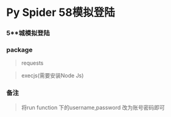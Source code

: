 # Py Spider 58模拟登陆

### 5**城模拟登陆




### package

> requests

> execjs(需要安装Node Js)


### 备注
> 将run function 下的username,password 改为账号密码即可
